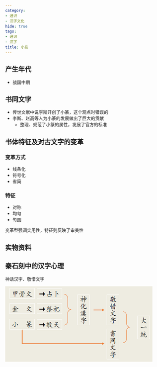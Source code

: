 ```yaml
---
category:
- 通识
- 汉字文化
hide: true
tags:
- 通识
- 汉字
title: 小篆
---
```


## 产生年代

- 战国中期

## 书同文字

- 传世文献中说李斯开创了小篆，这个观点时错误的
- 李斯、赵高等人为小篆的发展做出了巨大的贡献
  - 整理、规范了小篆的属性，发展了官方的标准

## 书体特征及对古文字的变革

### 变革方式

- 线条化
- 符号化
- 省简

### 特征

- 对称
- 均匀
- 匀圆

变革型强调实用性，特征则反映了审美性

## 实物资料

## 秦石刻中的汉字心理

神话汉字、敬惜文字

![汉字心理](https://raw.githubusercontent.com/dcldyhb/Freshman-Notes-Image-Host/main/202504031823464.png)